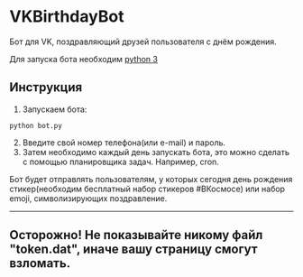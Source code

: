 # VKBirthdayBot

Бот для VK, поздравляющий друзей пользователя с днём рождения.

Для запуска бота необходим [python 3](https://python.org)

## Инструкция

1. Запускаем бота:
```
python bot.py
```
2. Введите свой номер телефона(или e-mail) и пароль.
3. Затем необходимо каждый день запускать бота, это можно сделать с помощью планировщика задач. Например, cron.


Бот будет отправлять пользователям, у которых сегодня день рождения стикер(необходим бесплатный набор стикеров #ВКосмосе) или набор emoji, символизирующих поздравление.

---
## **Осторожно! Не показывайте никому файл "token.dat", иначе вашу страницу смогут взломать.**

